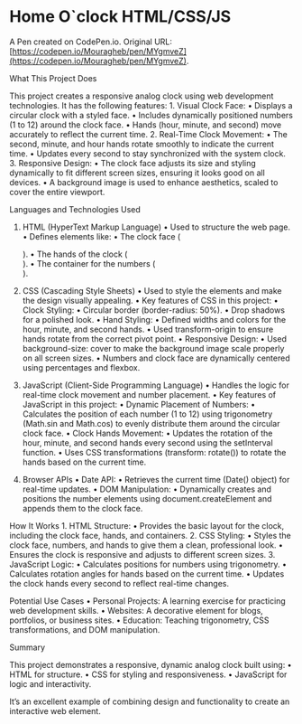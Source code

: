 # Home O`clock HTML/CSS/JS

A Pen created on CodePen.io. Original URL: [https://codepen.io/Mouragheb/pen/MYgmveZ](https://codepen.io/Mouragheb/pen/MYgmveZ).

What This Project Does

This project creates a responsive analog clock using web development technologies. It has the following features:
	1.	Visual Clock Face:
	•	Displays a circular clock with a styled face.
	•	Includes dynamically positioned numbers (1 to 12) around the clock face.
	•	Hands (hour, minute, and second) move accurately to reflect the current time.
	2.	Real-Time Clock Movement:
	•	The second, minute, and hour hands rotate smoothly to indicate the current time.
	•	Updates every second to stay synchronized with the system clock.
	3.	Responsive Design:
	•	The clock face adjusts its size and styling dynamically to fit different screen sizes, ensuring it looks good on all devices.
	•	A background image is used to enhance aesthetics, scaled to cover the entire viewport.

Languages and Technologies Used

1. HTML (HyperText Markup Language)
	•	Used to structure the web page.
	•	Defines elements like:
	•	The clock face (<div class="clock">).
	•	The hands of the clock (<div class="hand hour-hand">).
	•	The container for the numbers (<div class="clock-face">).

2. CSS (Cascading Style Sheets)
	•	Used to style the elements and make the design visually appealing.
	•	Key features of CSS in this project:
	•	Clock Styling:
	•	Circular border (border-radius: 50%).
	•	Drop shadows for a polished look.
	•	Hand Styling:
	•	Defined widths and colors for the hour, minute, and second hands.
	•	Used transform-origin to ensure hands rotate from the correct pivot point.
	•	Responsive Design:
	•	Used background-size: cover to make the background image scale properly on all screen sizes.
	•	Numbers and clock face are dynamically centered using percentages and flexbox.

3. JavaScript (Client-Side Programming Language)
	•	Handles the logic for real-time clock movement and number placement.
	•	Key features of JavaScript in this project:
	•	Dynamic Placement of Numbers:
	•	Calculates the position of each number (1 to 12) using trigonometry (Math.sin and Math.cos) to evenly distribute them around the circular clock face.
	•	Clock Hands Movement:
	•	Updates the rotation of the hour, minute, and second hands every second using the setInterval function.
	•	Uses CSS transformations (transform: rotate()) to rotate the hands based on the current time.

4. Browser APIs
	•	Date API:
	•	Retrieves the current time (Date() object) for real-time updates.
	•	DOM Manipulation:
	•	Dynamically creates and positions the number elements using document.createElement and appends them to the clock face.

How It Works
	1.	HTML Structure:
	•	Provides the basic layout for the clock, including the clock face, hands, and containers.
	2.	CSS Styling:
	•	Styles the clock face, numbers, and hands to give them a clean, professional look.
	•	Ensures the clock is responsive and adjusts to different screen sizes.
	3.	JavaScript Logic:
	•	Calculates positions for numbers using trigonometry.
	•	Calculates rotation angles for hands based on the current time.
	•	Updates the clock hands every second to reflect real-time changes.

Potential Use Cases
	•	Personal Projects: A learning exercise for practicing web development skills.
	•	Websites: A decorative element for blogs, portfolios, or business sites.
	•	Education: Teaching trigonometry, CSS transformations, and DOM manipulation.

Summary

This project demonstrates a responsive, dynamic analog clock built using:
	•	HTML for structure.
	•	CSS for styling and responsiveness.
	•	JavaScript for logic and interactivity.

It’s an excellent example of combining design and functionality to create an interactive web element.
